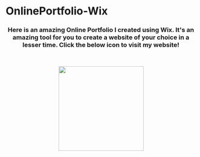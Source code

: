 # OnlinePortfolio-Wix
<h3 align="center">Here is an amazing Online Portfolio I created using Wix. It's an amazing tool for you to create a website of your choice in a lesser time.
Click the below icon to visit my website!</h3>
<br>
<p align="center">
<a align="center" href="https://hedaoonr1.wixsite.com/nil24"><img align="center" src="https://monophy.com/media/EJOMXz9YeiB09kazVX/monophy.gif"  width="225" align="center"></img></a></p>
